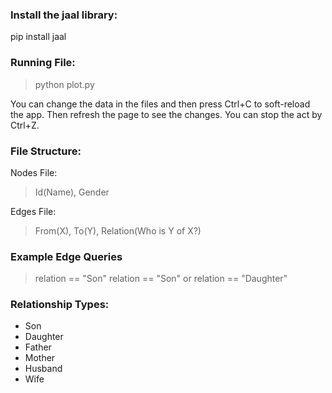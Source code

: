 ### Install the jaal library:

pip install jaal

### Running File:
> python plot.py

You can change the data in the files and then press Ctrl+C to soft-reload the app. Then refresh the page to see the changes.
You can stop the act by Ctrl+Z.

### File Structure:

Nodes File:

>Id(Name), Gender

Edges File:

>From(X), To(Y), Relation(Who is Y of X?)

### Example Edge Queries
> relation == "Son"
> relation == "Son" or relation == "Daughter"


### Relationship Types:
- Son
- Daughter
- Father
- Mother
- Husband
- Wife
